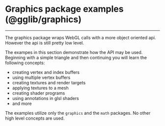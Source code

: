 # Graphics package examples (@gglib/graphics)

---

The graphics package wraps WebGL calls with a more object oriented api.
However the api is still pretty low level.

The exampes in this section demonstrate how the API may be used.
Beginning with a simple triangle and then continuing you will learn the following concepts:

* creating vertex and index buffers
* using multiple vertex buffers
* creating textures and render targets
* applying textures to a mesh
* creating shader programs
* using annotations in glsl shaders
* and more

The examples utilize only the `graphics` and the `math` packages.
No other high level concepts are used.
